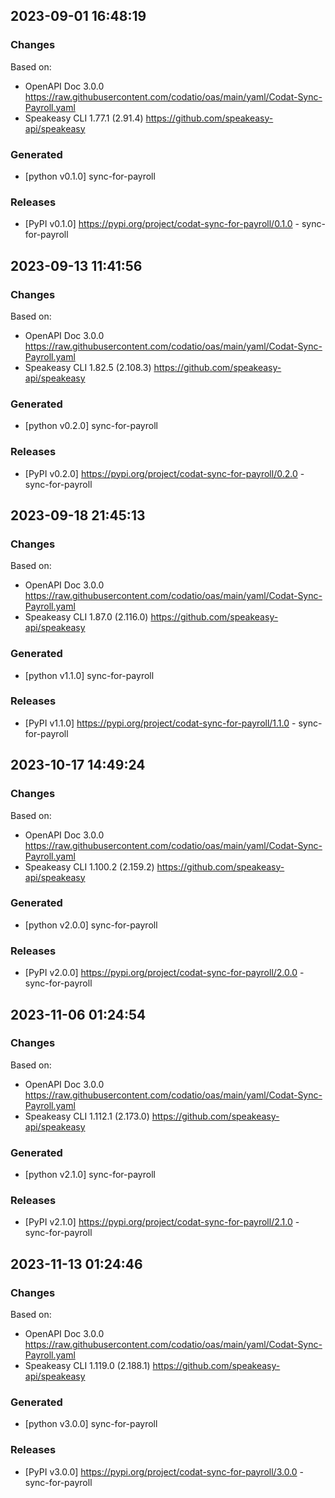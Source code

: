 

## 2023-09-01 16:48:19
### Changes
Based on:
- OpenAPI Doc 3.0.0 https://raw.githubusercontent.com/codatio/oas/main/yaml/Codat-Sync-Payroll.yaml
- Speakeasy CLI 1.77.1 (2.91.4) https://github.com/speakeasy-api/speakeasy
### Generated
- [python v0.1.0] sync-for-payroll
### Releases
- [PyPI v0.1.0] https://pypi.org/project/codat-sync-for-payroll/0.1.0 - sync-for-payroll

## 2023-09-13 11:41:56
### Changes
Based on:
- OpenAPI Doc 3.0.0 https://raw.githubusercontent.com/codatio/oas/main/yaml/Codat-Sync-Payroll.yaml
- Speakeasy CLI 1.82.5 (2.108.3) https://github.com/speakeasy-api/speakeasy
### Generated
- [python v0.2.0] sync-for-payroll
### Releases
- [PyPI v0.2.0] https://pypi.org/project/codat-sync-for-payroll/0.2.0 - sync-for-payroll

## 2023-09-18 21:45:13
### Changes
Based on:
- OpenAPI Doc 3.0.0 https://raw.githubusercontent.com/codatio/oas/main/yaml/Codat-Sync-Payroll.yaml
- Speakeasy CLI 1.87.0 (2.116.0) https://github.com/speakeasy-api/speakeasy
### Generated
- [python v1.1.0] sync-for-payroll
### Releases
- [PyPI v1.1.0] https://pypi.org/project/codat-sync-for-payroll/1.1.0 - sync-for-payroll

## 2023-10-17 14:49:24
### Changes
Based on:
- OpenAPI Doc 3.0.0 https://raw.githubusercontent.com/codatio/oas/main/yaml/Codat-Sync-Payroll.yaml
- Speakeasy CLI 1.100.2 (2.159.2) https://github.com/speakeasy-api/speakeasy
### Generated
- [python v2.0.0] sync-for-payroll
### Releases
- [PyPI v2.0.0] https://pypi.org/project/codat-sync-for-payroll/2.0.0 - sync-for-payroll

## 2023-11-06 01:24:54
### Changes
Based on:
- OpenAPI Doc 3.0.0 https://raw.githubusercontent.com/codatio/oas/main/yaml/Codat-Sync-Payroll.yaml
- Speakeasy CLI 1.112.1 (2.173.0) https://github.com/speakeasy-api/speakeasy
### Generated
- [python v2.1.0] sync-for-payroll
### Releases
- [PyPI v2.1.0] https://pypi.org/project/codat-sync-for-payroll/2.1.0 - sync-for-payroll

## 2023-11-13 01:24:46
### Changes
Based on:
- OpenAPI Doc 3.0.0 https://raw.githubusercontent.com/codatio/oas/main/yaml/Codat-Sync-Payroll.yaml
- Speakeasy CLI 1.119.0 (2.188.1) https://github.com/speakeasy-api/speakeasy
### Generated
- [python v3.0.0] sync-for-payroll
### Releases
- [PyPI v3.0.0] https://pypi.org/project/codat-sync-for-payroll/3.0.0 - sync-for-payroll